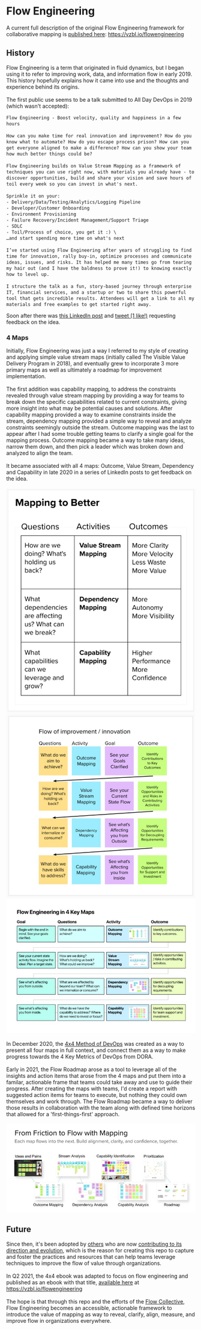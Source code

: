 # Flow Engineering

A current full description of the original Flow Engineering framework for collaborative mapping is [published here](https://vzbl.io/flowengineering): https://vzbl.io/flowengineering

## History

Flow Engineering is a term that originated in fluid dynamics, but I began using it to refer to improving work, data, and information flow in early 2019. This history hopefully explains how it came into use and the thoughts and experience behind its origins. 
  \
  \
The first public use seems to be a talk submitted to All Day DevOps in 2019 (which wasn't accepted):

```
Flow Engineering - Boost velocity, quality and happiness in a few hours

How can you make time for real innovation and improvement? How do you know what to automate? How do you escape process prison? How can you get everyone aligned to make a difference? How can you show your team how much better things could be?

Flow Engineering builds on Value Stream Mapping as a framework of techniques you can use right now, with materials you already have - to discover opportunities, build and share your vision and save hours of toil every week so you can invest in what's next.

Sprinkle it on your:
- Delivery/Data/Testing/Analytics/Logging Pipeline
- Developer/Customer Onboarding
- Environment Provisioning
- Failure Recovery/Incident Management/Support Triage
- SDLC
- Toil/Process of choice, you get it :) \
…and start spending more time on what's next

I’ve started using Flow Engineering after years of struggling to find time for innovation, rally buy-in, optimize processes and communicate ideas, issues, and risks. It has helped me many times go from tearing my hair out (and I have the baldness to prove it!) to knowing exactly how to level up.

I structure the talk as a fun, story-based journey through enterprise IT, financial services, and a startup or two to share this powerful tool that gets incredible results. Attendees will get a link to all my materials and free examples to get started right away.
```

Soon after there was [this LinkedIn post](https://www.linkedin.com/posts/devopsto_flowengineering-activity-6575378115470610432-B9U0) and [tweet (1 like!)](https://twitter.com/SteveElsewhere/status/1169615636290519042?s=20) requesting feedback on the idea.

### 4 Maps

Initially, Flow Engineering was just a way I referred to my style of creating and applying simple value stream maps (initially called The Visible Value Delivery Program in 2018), and eventually grew to incorporate 3 more primary maps as well as ultimately a roadmap for improvement implementation.
  \
  \
The first addition was capability mapping, to address the constraints revealed through value stream mapping by providing a way for teams to break down the specific capabilities related to current constraints, giving more insight into what may be potential causes and solutions. After capability mapping provided a way to examine constraints inside the stream, dependency mapping provided a simple way to reveal and analyze constraints seemingly outside the stream. Outcome mapping was the last to appear after I had some trouble getting teams to clarify a single goal for the mapping process. Outcome mapping became a way to take many ideas, narrow them down, and then pick a leader which was broken down and analyzed to align the team.
  \
  \
It became associated with all 4 maps: Outcome, Value Stream, Dependency and Capability in late 2020 in a series of LinkedIn posts to get feedback on the idea.
  \
  \
![Flow Engineering image 1](fe1.jpeg)
![Flow Engineering image 2](fe2.jpeg)
![Flow Engineering image 4](fe4.jpeg)
  \
  \
In December 2020, the [4x4 Method of DevOps](https://vzbl.io/4x4) was created as a way to present all four maps in full context, and connect them as a way to make progress towards the 4 Key Metrics of DevOps from DORA.
  \
  \
Early in 2021, the Flow Roadmap arose as a tool to leverage all of the insights and action items that arose from the 4 maps and put them into a familar, actionable frame that teams could take away and use to guide their progress. After creating the maps with teams, I'd create a report with suggested action items for teams to execute, but nothing they could own themselves and work through. The Flow Roadmap became a way to deliver those results in collaboration with the team along with defined time horizons that allowed for a 'first-things-first' approach.
  \
  \
![Flow Engineering image 3](fe3.jpeg)

## Future

Since then, it's been adopted by [others](https://xodiac.ca/services/flow-engineering) who are now [contributing to its direction and evolution](https://flowcollective.org), which is the reason for creating this repo to capture and foster the practices and resources that can help teams leverage techniques to improve the flow of value through organizations. 
  \
  \
In Q2 2021, the 4x4 ebook was adapted to focus on flow engineering and published as an ebook with that title, [available here](https://vzbl.io/flowengineering) at https://vzbl.io/flowengineering
  \
  \
The hope is that through this repo and the efforts of the [Flow Collective](https://flowcollective.org), Flow Engineering becomes an accessible, actionable framework to introduce the value of mapping as way to reveal, clarify, align, measure, and improve flow in organizations everywhere.

